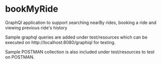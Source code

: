 # bookMyRide
GraphQl application to support searching nearBy rides, booking a ride and viewing previous ride's history

Sample graphql queries are added under test/resources which can be executed on http://localhost:8080/graphiql for testing.

Sample POSTMAN collection is also included under test/resources to test on POSTMAN.
